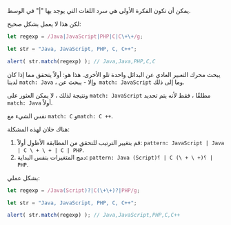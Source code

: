 
يمكن أن تكون الفكرة الأولى هي سرد اللغات التي يوجد بها "|" في الوسط.

لكن هذا لا يعمل بشكل صحيح:

```js run
let regexp = /Java|JavaScript|PHP|C|C\+\+/g;

let str = "Java, JavaScript, PHP, C, C++";

alert( str.match(regexp) ); // Java,Java,PHP,C,C
```

يبحث محرك التعبير العادي عن البدائل واحدة تلو الأخرى. هذا هو: أولاً يتحقق مما إذا كان لدينا `match: Java` ، وإلا - يبحث عن` match: JavaScript` وما إلى ذلك.

ونتيجة لذلك ، لا يمكن العثور على `match: JavaScript` مطلقًا ، فقط لأنه يتم تحديد` match: Java` أولاً.

نفس الشيء مع `match: C` و` match: C ++ `.

هناك حلان لهذه المشكلة:

1. قم بتغيير الترتيب للتحقق من المطابقة الأطول أولاً: `pattern: JavaScript | Java | C \ + \ + | C | PHP`.
2. دمج المتغيرات بنفس البداية: `pattern: Java (Script)؟ | C (\ + \ +)؟ | PHP`.

بشكل عملي: 

```js run
let regexp = /Java(Script)?|C(\+\+)?|PHP/g;

let str = "Java, JavaScript, PHP, C, C++";

alert( str.match(regexp) ); // Java,JavaScript,PHP,C,C++
```

